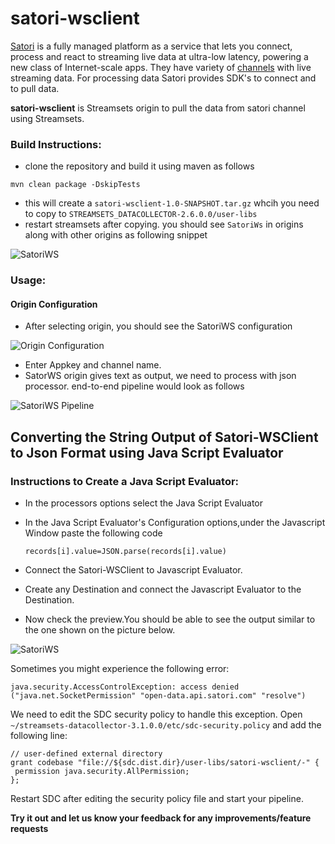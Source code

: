 # satori-wsclient
[Satori](https://www.satori.com/) is a fully managed platform as a service that lets you connect, process and react to streaming live data at ultra-low latency, powering a new class of Internet-scale apps. 
They have variety of [channels](https://www.satori.com/opendata/channels) with live streaming data. For processing data Satori provides SDK's to connect and to pull data.

**satori-wsclient** is  Streamsets origin to pull the data from satori channel using Streamsets.

### Build Instructions:
* clone the repository and build it using maven as follows

```mvn clean package -DskipTests```

* this will create a ```satori-wsclient-1.0-SNAPSHOT.tar.gz``` whcih you need to copy to ```STREAMSETS_DATACOLLECTOR-2.6.0.0/user-libs```
* restart streamsets after copying. you should see ```SatoriWs``` in origins along with other origins as following snippet 

![SatoriWS](https://github.com/Yotabites/satori-wsclient/blob/master/images/satori1.png  "SatoriWS")


### Usage:

#### Origin Configuration

* After selecting origin, you should see the SatoriWS configuration

![Origin Configuration](https://github.com/Yotabites/satori-wsclient/blob/master/images/satori2.png  "Origin Configuration")

* Enter Appkey and channel name.
* SatorWS origin gives text as output, we need to process with json processor. end-to-end pipeline would look as follows 

![SatoriWS Pipeline](https://github.com/Yotabites/satori-wsclient/blob/master/images/satori3.png  "SatoriWS Pipeline")


## Converting the String Output of Satori-WSClient to Json Format using Java Script Evaluator

### Instructions to Create a Java Script Evaluator:
* In the processors options select the Java Script Evaluator
* In the Java Script Evaluator's Configuration options,under the Javascript Window paste the following code 

  ```records[i].value=JSON.parse(records[i].value)```

* Connect the Satori-WSClient to Javascript Evaluator.

* Create any Destination and connect the Javascript Evaluator to the Destination.

* Now check the preview.You should be able to see the output similar to the one shown on the picture below.

![SatoriWS](https://github.com/Yotabites/satori-wsclient/blob/master/images/satori4.png  "SatoriWS")


Sometimes you might experience the following error:

```
java.security.AccessControlException: access denied ("java.net.SocketPermission" "open-data.api.satori.com" "resolve")
```

We need to edit the SDC security policy to handle this exception. Open `~/streamsets-datacollector-3.1.0.0/etc/sdc-security.policy` and add the following line:

```
// user-defined external directory
grant codebase "file://${sdc.dist.dir}/user-libs/satori-wsclient/-" {
 permission java.security.AllPermission;
};
```

Restart SDC after editing the security policy file and start your pipeline.


**Try it out and let us know your feedback for any improvements/feature requests**

